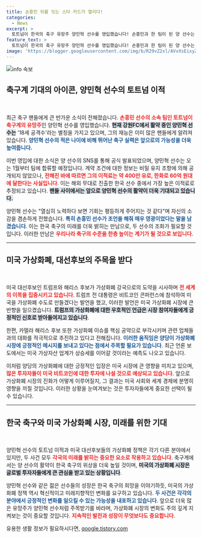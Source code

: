```yaml
---
title: 손흥민 뒤를 잇는 스타 카드가 열리다!
categories:
  - News
excerpt: >
  토트넘이 한국의 축구 유망주 양민혁 선수를 영입했습니다! 손흥민과 한 팀이 된 양 선수는 영광이라며 기대감 가득한 소감을 전했습니다. 한국 축구의 미래가 더욱 밝아질 전망입니다!
feature_text: >
  토트넘이 한국의 축구 유망주 양민혁 선수를 영입했습니다! 손흥민과 한 팀이 된 양 선수는 영광이라며 기대감 가득한 소감을 전했습니다. 한국 축구의 미래가 더욱 밝아질 전망입니다!
image: 'https://blogger.googleusercontent.com/img/b/R29vZ2xl/AVvXsEixyZcFfHzMRdzZMjFBmAUKJYCLCGyLL1o632UiGVXcaFdKo_bkvkuCioo0uUKlGfBVcT3P84aROyZIXSBEx3Aw5nCQ3pTgDom1WDC4m8eifvWiAmWEEVb4x6G_l8C0QH225ldMjyaFvpxGEBGNO37VmDTDMHGhJPq73UglMfDca1-0aw/s1600/blogspot.png'
---
```


<p><img src="https://blogger.googleusercontent.com/img/b/R29vZ2xl/AVvXsEixyZcFfHzMRdzZMjFBmAUKJYCLCGyLL1o632UiGVXcaFdKo_bkvkuCioo0uUKlGfBVcT3P84aROyZIXSBEx3Aw5nCQ3pTgDom1WDC4m8eifvWiAmWEEVb4x6G_l8C0QH225ldMjyaFvpxGEBGNO37VmDTDMHGhJPq73UglMfDca1-0aw/s1600/blogspot.png" alt="info 속보" /></p>

<h2 data-ke-size="size26">축구계 기대의 아이콘, 양민혁 선수의 토트넘 이적</h2>

<p data-ke-size="size16">&nbsp;</p>

<p>최근 축구 팬들에게 큰 반가운 소식이 전해졌습니다. <b><span style="color: #ee2323;">손흥민 선수의 소속 팀인 토트넘이 축구계의 유망주</span></b>인 양민혁 선수를 영입했습니다. <b><span style="background-color: #21538527;">현재 강원FC에서 활약 중인 양민혁 선수는</span></b> '18세 공격수'라는 별칭을 가지고 있으며, 그의 재능은 이미 많은 팬들에게 알려져 있습니다. <b><span style="color: #1a5490;">양민혁 선수의 적은 나이에 비해 뛰어난 축구 실력은 앞으로의 가능성을 더욱 높여줍니다.</span></b> </p>

<p>이번 영입에 대한 소식은 양 선수의 SNS를 통해 공식 발표되었으며, 양민혁 선수는 오는 1월부터 팀에 합류할 예정입니다. 계약 조건에 대한 정보는 비밀 유지 조항에 의해 공개되지 않았으나, <b><span style="color: #ee2323;">전해진 바에 따르면 그의 이적료는 약 400만 유로, 한화로 60억 원대에 달한다는 사실입니다</span></b>. 이는 해외 무대로 진출한 한국 선수 중에서 가장 높은 이적료로 추정되고 있습니다. <b><span style="background-color: #21538527;">팬들 사이에서는 앞으로 양민혁 선수의 활약이 더욱 기대되고 있습니다.</span></b> </p>

<p>양민혁 선수는 "열심히 노력하다 보면 기회는 평등하게 주어지는 것 같다"며 자신의 소감을 겸손하게 전했습니다. <b><span style="color: #1a5490;">특히 손흥민 선수가 조언을 해줘 매우 영광이었다는 말을 남겼습니다</span></b>. 이는 한국 축구의 미래를 더욱 밝히는 만남으로, 두 선수의 조화가 필요할 것입니다. 이러한 만남은 <b><span style="color: #ee2323;">우리나라 축구의 수준을 한층 높이는 계기가 될 것으로 보입니다</span></b>. </p>

<hr>

<h2 data-ke-size="size26">미국 가상화폐, 대선후보의 주목을 받다</h2>

<p data-ke-size="size16">&nbsp;</p>

<p>미국 대선후보인 트럼프와 해리스 후보가 가상화폐 강국으로의 도약을 시사하며 <b><span style="color: #ee2323;">전 세계의 이목을 집중시키고 있습니다</span></b>. 트럼프 전 대통령은 비트코인 콘퍼런스에 참석하여 미국을 가상화폐 수도로 만들겠다는 발언을 했고, 이러한 발언은 미국 가상화폐 시장에 큰 반향을 일으켰습니다. <b><span style="background-color: #21538527;">트럼프의 가상화폐에 대한 우호적인 언급은 시장 참여자들에게 긍정적인 신호로 받아들여지고 있습니다</span></b>. </p>

<p>한편, 카멀라 해리스 후보 또한 가상화폐 이슈를 핵심 공약으로 부각시키며 관련 업체들과의 대화를 적극적으로 추진하고 있다고 전해집니다. <b><span style="color: #1a5490;">이러한 움직임은 양당이 가상화폐 시장에 긍정적인 메시지를 보내고 있다는 점에서 주목할 필요가 있습니다</span></b>. 최근 언론 보도에서는 미국 가상자산 업계가 상승세를 이어갈 것이라는 예측도 나오고 있습니다. </p>

<p>이처럼 양당의 가상화폐에 대한 긍정적인 입장은 미국 시장에 큰 영향을 미치고 있으며, <b><span style="color: #ee2323;">많은 투자자들이 미국 비트코인에 대한 투자에 나설 것으로 예상되고 있습니다</span></b>. 앞으로 가상화폐 시장의 진화가 어떻게 이루어질지, 그 결과는 미국 사회와 세계 경제에 분명히 영향을 끼칠 것입니다. 이러한 상황을 눈여겨보는 것은 투자자들에게 중요한 선택이 될 수 있습니다.</p>

<hr>

<h2 data-ke-size="size26">한국 축구와 미국 가상화폐 시장, 미래를 위한 기대</h2>

<p data-ke-size="size16">&nbsp;</p>

<p>양민혁 선수의 토트넘 이적과 미국 대선후보들의 가상화폐 정책은 각기 다른 분야에서 있지만, 두 사건 모두 <b><span style="color: #ee2323;">각국의 미래를 밝히는 중요한 요소로 작용하고 있습니다</span></b>. 축구계에서는 양 선수의 활약이 한국 축구의 위상을 더욱 높일 것이며, <b><span style="background-color: #21538527;">미국의 가상화폐 시장은 글로벌 투자자들에게 큰 관심을 받고 있는 상황입니다</span></b>. </p>

<p>양민혁 선수와 같은 젊은 선수들의 성장은 한국 축구의 희망을 이야기하듯, 미국의 가상화폐 정책 역시 혁신적이고 미래지향적인 변화를 요구하고 있습니다. <b><span style="color: #1a5490;">두 사건은 각각의 분야에서 긍정적인 변화를 일으킬 수 있는 가능성을 내포하고 있습니다</span></b>. 앞으로 더욱 많은 유망주가 양민혁 선수처럼 주목받기를 바라며, 가상화폐 시장의 변화도 주의 깊게 지켜보는 것이 중요할 것입니다. <b><span style="color: #ee2323;">지속적인 발전과 성장이 무엇보다도 중요합니다</span></b>.</p>

<p data-ke-size="size16"></p>
유용한 생활 정보가 필요하시다면, <a href="https://qoogle.tistory.com" rel="dofollow">qoogle.tistory.com</a>



